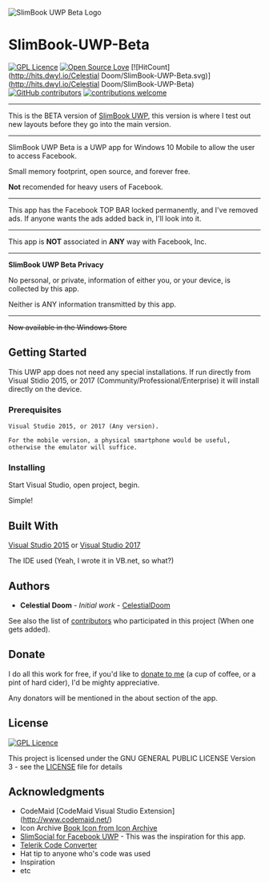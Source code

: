 ![SlimBook UWP Beta Logo](https://s19.postimg.cc/jnd0jxodv/Book-icon.png)
# SlimBook-UWP-Beta
[![GPL Licence](https://badges.frapsoft.com/os/gpl/gpl.png?v=103)](https://opensource.org/licenses/GPL-3.0/)
[![Open Source Love](https://badges.frapsoft.com/os/v1/open-source.png?v=103)](https://github.com/ellerbrock/open-source-badges/)
[![HitCount](http://hits.dwyl.io/Celestial Doom/SlimBook-UWP-Beta.svg)](http://hits.dwyl.io/Celestial Doom/SlimBook-UWP-Beta)
[![GitHub contributors](https://img.shields.io/github/contributors/CelestialDoom/SlimBook-UWP-Beta.svg)](https://github.com/CelestialDoom/SlimBook-UWP-Beta/graphs/contributors)
[![contributions welcome](https://img.shields.io/badge/contributions-welcome-brightgreen.svg?style=flat)](https://github.com/CelestialDoom/SlimBook-UWP-Beta/issues)

***
This is the BETA version of [SlimBook UWP](https://github.com/CelestialDoom/SlimBook-UWP), this version is where I test out new layouts before they go into the main version.
***
SlimBook UWP Beta is a UWP app for Windows 10 Mobile to allow the user to access Facebook.

Small memory footprint, open source, and forever free.

**Not** recomended for heavy users of Facebook.
***
This app has the Facebook TOP BAR locked permanently, and I've removed ads.
If anyone wants the ads added back in, I'll look into it.
***
This app is **NOT** associated in **ANY** way with Facebook, Inc.
***
__SlimBook UWP Beta Privacy__

No personal, or private, information of either you, or your device, is collected by this app.

Neither is ANY information transmitted by this app.
***
~~Now available in the Windows Store~~

## Getting Started

This UWP app does not need any special installations. If run directly from Visual Stidio 2015, or 2017 (Community/Professional/Enterprise) it will install directly on the device.

### Prerequisites

```
Visual Studio 2015, or 2017 (Any version).

For the mobile version, a physical smartphone would be useful, otherwise the emulator will suffice.
```

### Installing

Start Visual Studio, open project, begin.

Simple!

## Built With

 [Visual Studio 2015](http://www.visualstudio.com/vs/) or [Visual Studio 2017](http://www.visualstudio.com/vs/)
 
The IDE used (Yeah, I wrote it in VB.net, so what?)

## Authors

* **Celestial Doom** - *Initial work* - [CelestialDoom](https://github.com/CelestialDoom)

See also the list of [contributors](https://github.com/CelestialDoom/SlimBook-UWP/contributors) who participated in this project (When one gets added).

## Donate

I do all this work for free, if you'd like to [donate to me](https://www.paypal.com/cgi-bin/webscr?cmd=_donations&business=C8GGT76WWEKPY&lc=GB&item_name=APRA%2etech&currency_code=GBP&bn=PP%2dDonationsBF%3abtn_donate_SM%2egif%3aNonHosted) (a cup of coffee, or a pint of hard cider), I'd be mighty appreciative.

Any donators will be mentioned in the about section of the app.



## License

[![GPL Licence](https://badges.frapsoft.com/os/gpl/gpl.png?v=103)](https://opensource.org/licenses/GPL-3.0/)

This project is licensed under the GNU GENERAL PUBLIC LICENSE Version 3 - see the [LICENSE](LICENSE) file for details

## Acknowledgments

* CodeMaid [CodeMaid Visual Studio Extension] (http://www.codemaid.net/)
* Icon Archive [Book Icon from Icon Archive](http://www.iconarchive.com/show/outline-icons-by-iconsmind/Book-icon.html)
* [SlimSocial for Facebook UWP](https://github.com/rignaneseleo/SlimSocial-for-Facebook-UWP) - This was the inspiration for this app. 
* [Telerik Code Converter](http://converter.telerik.com/)
* Hat tip to anyone who's code was used
* Inspiration
* etc


